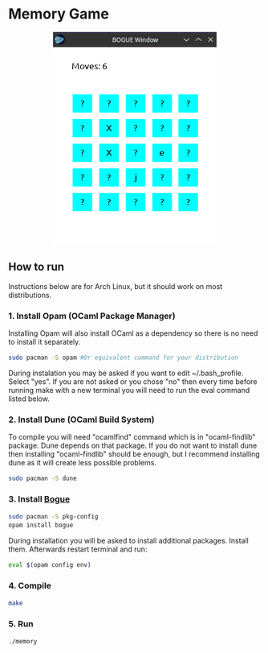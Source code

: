 # Memory Game

<p align="center">
  <img src="ss.png">
</p>

## How to run

Instructions below are for Arch Linux, but it should work on most distributions.

### 1. Install Opam (OCaml Package Manager)

Installing Opam will also install OCaml as a dependency so there is no need to install it separately.

```bash
sudo pacman -S opam #Or equivalent command for your distribution
```

During instalation you may be asked if you want to edit ~/.bash_profile. Select "yes". If you are not asked or you chose "no" then every
time before running make with a new terminal you will need to run the eval command listed below.

### 2. Install Dune (OCaml Build System)

To compile you will need "ocamlfind" command which is in "ocaml-findlib" package. Dune depends on that package.
If you do not want to install dune then installing "ocaml-findlib" should be enough, but I recommend installing dune as it will create less possible
problems.

```bash
sudo pacman -S dune
```

### 3. Install [Bogue](https://github.com/sanette/bogue)

```bash
sudo pacman -S pkg-config
opam install bogue
```

During installation you will be asked to install additional packages. Install them.
Afterwards restart terminal and run:

```bash
eval $(opam config env)
```

### 4. Compile

```bash
make
```

### 5. Run

```bash
./memory
```
